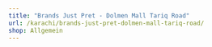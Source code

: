 ```yaml
---
title: "Brands Just Pret - Dolmen Mall Tariq Road"
url: /karachi/brands-just-pret-dolmen-mall-tariq-road/
shop: Allgemein
---
```

